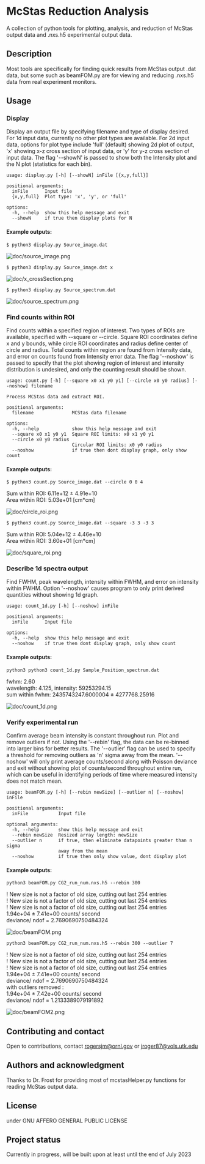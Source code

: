 # McStas Reduction Analysis
A collection of python tools for plotting, analysis, and reduction of McStas output data and .nxs.h5 experimental output data.

## Description
Most tools are specifically for finding quick results from McStas output .dat data, but some such as beamFOM.py are for viewing and reducing .nxs.h5 data from real experiment monitors.

## Usage

### Display
Display an output file by specifying filename and type of display desired. For 1d input data, currently no other plot types are available. For 2d input data, options for plot type include 'full' (default) showing 2d plot of output, 'x' showing x-z cross section of input data, or 'y' for y-z cross section of input data. The flag '--showN' is passed to show both the Intensity plot and the N plot (statistics for each bin).

```
usage: display.py [-h] [--showN] inFile [{x,y,full}]

positional arguments:
  inFile      Input file
  {x,y,full}  Plot type: 'x', 'y', or 'full'

options:
  -h, --help  show this help message and exit
  --showN     if true then display plots for N
```

#### Example outputs:
`$ python3 display.py Source_image.dat`  

![doc/source_image.png](./doc/source_image.png)  

`$ python3 display.py Source_image.dat x`    

![doc/x_crossSection.png](./doc/x_crossSection.png)  

`$ python3 display.py Source_spectrum.dat`  

![doc/source_spectrum.png](./doc/source_spectrum.png)

### Find counts within ROI
Find counts within a specified region of interest. Two types of ROIs are available, specified with --square or --circle. Square ROI coordinates define x and y bounds, while circle ROI coordinates and radius define center of circle and radius. Total counts within region are found from Intensity data, and error on counts found from Intensity error data. The flag '--noshow' is passed to specify that the plot showing region of interest and intensity distribution is undesired, and only the counting result should be shown.

```
usage: count.py [-h] [--square x0 x1 y0 y1] [--circle x0 y0 radius] [--noshow] filename

Process MCStas data and extract ROI.

positional arguments:
  filename              MCStas data filename

options:
  -h, --help            show this help message and exit
  --square x0 x1 y0 y1  Square ROI limits: x0 x1 y0 y1
  --circle x0 y0 radius
                        Circular ROI limits: x0 y0 radius
  --noshow              if true then dont display graph, only show count
```

#### Example outputs:
`$ python3 count.py Source_image.dat --circle 0 0 4`  

Sum within ROI:  6.11e+12  ±  4.91e+10  
Area within ROI:  5.03e+01 [cm*cm]

![doc/circle_roi.png](./doc/circle_roi.png)  

`$ python3 count.py Source_image.dat --square -3 3 -3 3`  

Sum within ROI:  5.04e+12  ±  4.46e+10  
Area within ROI:  3.60e+01 [cm*cm]  

![doc/square_roi.png](./doc/square_roi.png)

### Describe 1d spectra output
Find FWHM, peak wavelength, intensity within FWHM, and error on intensity within FWHM. Option '--noshow' causes program to only print derived quantities without showing 1d graph.

```
usage: count_1d.py [-h] [--noshow] inFile

positional arguments:
  inFile      Input file

options:
  -h, --help  show this help message and exit
  --noshow    if true then dont display graph, only show count
```

#### Example outputs:

`python3 python3 count_1d.py Sample_Position_spectrum.dat`

fwhm: 2.60  
wavelength: 4.125, intensity: 59253294.15  
sum within fwhm: 2435743247.6000004 ± 4277768.25916  

![doc/count_1d.png](./doc/count_1d.png)

### Verify experimental run
Confirm average beam intensity is constant throughout run. Plot and remove outliers if not. Using the '--rebin' flag, the data can be re-binned into larger bins for better results. The '--outlier' flag can be used to specify a threshold for removing outliers as 'n' sigma away from the mean. '--noshow' will only print average counts/second along with Poisson deviance and exit without showing plot of counts/second throughout entire run, which can be useful in identifying periods of time where measured intensity does not match mean.

```
usage: beamFOM.py [-h] [--rebin newSize] [--outlier n] [--noshow] inFile

positional arguments:
  inFile           Input file

optional arguments:
  -h, --help       show this help message and exit
  --rebin newSize  Resized array length: newSize
  --outlier n      if true, then eliminate datapoints greater than n sigma
                   away from the mean
  --noshow         if true then only show value, dont display plot
```

#### Example outputs:

`python3 beamFOM.py CG2_run_num.nxs.h5 --rebin 300`

! New size is not a factor of old size, cutting out last  254  entries  
! New size is not a factor of old size, cutting out last  254  entries  
! New size is not a factor of old size, cutting out last  254  entries  
1.94e+04 ± 7.41e+00  counts/ second  
deviance/ ndof =  2.7690690750484324  

![doc/beamFOM.png](./doc/beamFOM.png)

`python3 beamFOM.py CG2_run_num.nxs.h5 --rebin 300 --outlier 7`

! New size is not a factor of old size, cutting out last  254  entries  
! New size is not a factor of old size, cutting out last  254  entries  
! New size is not a factor of old size, cutting out last  254  entries  
1.94e+04 ± 7.41e+00  counts/ second  
deviance/ ndof =  2.7690690750484324  
with outliers removed :  
1.94e+04 ± 7.42e+00  counts/ second  
deviance/ ndof =  1.2133389079191892  

![doc/beamFOM2.png](./doc/beamFOM2.png)

## Contributing and contact
Open to contributions, contact rogersjm@ornl.gov or jroger87@vols.utk.edu

## Authors and acknowledgment
Thanks to Dr. Frost for providing most of mcstasHelper.py functions for reading McStas output data.

## License
under GNU AFFERO GENERAL PUBLIC LICENSE

## Project status
Currently in progress, will be built upon at least until the end of July 2023
